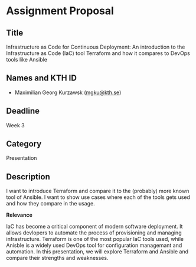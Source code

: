 # Assignment Proposal

## Title

Infrastructure as Code for Continuous Deployment: An introduction to the Infrastructure as Code (IaC) tool Terraform and how it compares to DevOps tools like Ansible

## Names and KTH ID

- Maximilian Georg Kurzawsk (mgku@kth.se)

## Deadline

Week 3

## Category

Presentation

## Description

I want to introduce Terraform and compare it to the (probably) more known tool of Ansible. I want to show use cases where each of the tools gets used and how they compare in the usage.

**Relevance**

IaC has become a critical component of modern software deployment. It allows devlopers to automate the process of provisioning and managing infrastructure. Terraform is one of the most popular IaC tools used, while Anisble is a widely used DevOps tool for configuration managemant and automation. In this presentation, we will explore Terraform and Ansible and compare their strengths and weaknesses.
